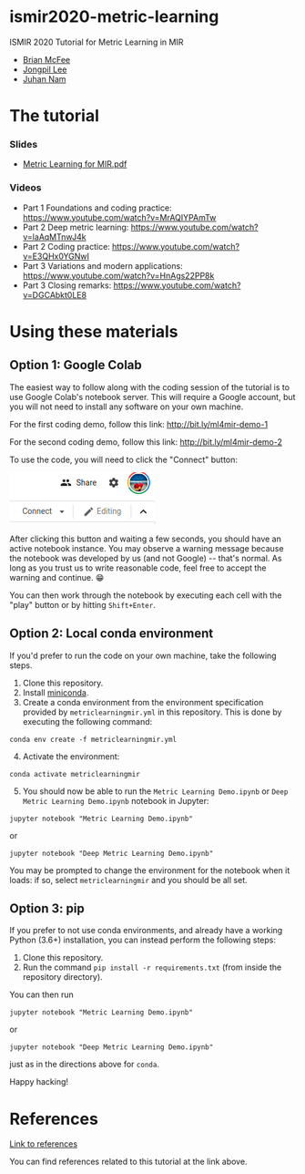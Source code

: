 # ismir2020-metric-learning
ISMIR 2020 Tutorial for Metric Learning in MIR

- [Brian McFee](https://brianmcfee.net)
- [Jongpil Lee](https://jongpillee.github.io/)
- [Juhan Nam](https://mac.kaist.ac.kr/~juhan/)

# The tutorial

### Slides

- [Metric Learning for MIR.pdf](Metric%20Learning%20for%20MIR.pdf)

### Videos

- Part 1 Foundations and coding practice: https://www.youtube.com/watch?v=MrAQIYPAmTw
- Part 2 Deep metric learning: https://www.youtube.com/watch?v=laAqMTnwJ4k
- Part 2 Coding practice: https://www.youtube.com/watch?v=E3QHx0YGNwI
- Part 3 Variations and modern applications: https://www.youtube.com/watch?v=HnAgs22PP8k
- Part 3 Closing remarks: https://www.youtube.com/watch?v=DGCAbkt0LE8

# Using these materials

## Option 1: Google Colab

The easiest way to follow along with the coding session of the tutorial is to use Google Colab's notebook server.  This will require a Google account, but you will not need to install any software on your own machine.

For the first coding demo, follow this link: http://bit.ly/ml4mir-demo-1

For the second coding demo, follow this link: http://bit.ly/ml4mir-demo-2

To use the code, you will need to click the "Connect" button: 

![Colab Connect button](colab-connect.png)

After clicking this button and waiting a few seconds, you should have an active notebook instance.
You may observe a warning message because the notebook was developed by us (and not Google) -- that's normal.  As long as you trust us to write reasonable code, feel free to accept the warning and continue. :grin:

You can then work through the notebook by executing each cell with the "play" button or by hitting `Shift+Enter`.


## Option 2: Local conda environment

If you'd prefer to run the code on your own machine, take the following steps.

1. Clone this repository.
2. Install [miniconda](https://docs.conda.io/en/latest/miniconda.html).
3. Create a conda environment from the environment specification provided by `metriclearningmir.yml` in this repository.  This is done by executing the following command:

```
conda env create -f metriclearningmir.yml
```

4. Activate the environment: 
```
conda activate metriclearningmir
```

5. You should now be able to run the `Metric Learning Demo.ipynb` or `Deep Metric Learning Demo.ipynb` notebook in Jupyter:
```
jupyter notebook "Metric Learning Demo.ipynb"
```
or 
```
jupyter notebook "Deep Metric Learning Demo.ipynb"
```
You may be prompted to change the environment for the notebook when it loads: if so, select `metriclearningmir` and you should be all set.


## Option 3: pip

If you prefer to not use conda environments, and already have a working Python
(3.6+) installation, you can instead perform the following steps:

1. Clone this repository.
2. Run the command `pip install -r requirements.txt` (from inside the repository
   directory).

You can then run
```
jupyter notebook "Metric Learning Demo.ipynb"
```
or 
```
jupyter notebook "Deep Metric Learning Demo.ipynb"
```
just as in the directions above for `conda`.

Happy hacking!

# References
[Link to references](https://github.com/bmcfee/ismir2020-metric-learning/blob/main/references.md)

You can find references related to this tutorial at the link above.
